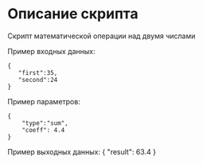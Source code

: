 # Описание скрипта
Скрипт математической операции над двумя числами

Пример входных данных: 
```
{
   "first":35,
   "second":24
}

```
Пример параметров:
```
{
    "type":"sum",
    "coeff": 4.4
}
```

Пример выходных данных:
{
    "result": 63.4
}